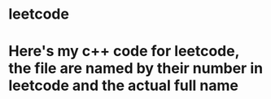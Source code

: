 # leetcode
# Here's my c++ code for leetcode, the file are named by their number in leetcode and the actual full name
